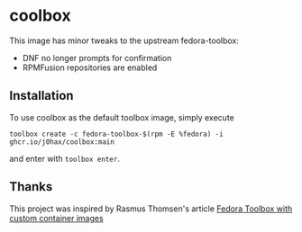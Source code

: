 # coolbox
This image has minor tweaks to the upstream fedora-toolbox:

- DNF no longer prompts for confirmation
- RPMFusion repositories are enabled

## Installation
To use coolbox as the default toolbox image, simply execute

```
toolbox create -c fedora-toolbox-$(rpm -E %fedora) -i ghcr.io/j0hax/coolbox:main
```

and enter with `toolbox enter`.

## Thanks
This project was inspired by Rasmus Thomsen's article [Fedora Toolbox with custom container images](https://www.cogitri.dev/posts/12-fedora-toolbox/)
